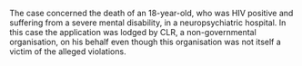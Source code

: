 The case concerned the death of an 18-year-old, who was HIV positive and suffering from a severe mental disability, in a neuropsychiatric hospital. In this case the application was lodged by CLR, a non-governmental organisation, on his behalf even though this organisation was not itself a victim of the alleged violations.


